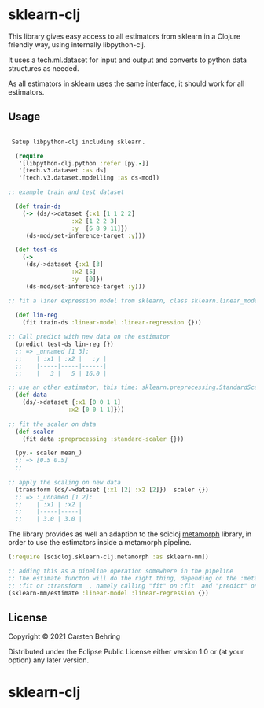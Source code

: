 # sklearn-clj

This library gives easy access to all estimators from sklearn in a Clojure friendly way,
using internally libpython-clj.


It uses a tech.ml.dataset for input and output and converts to python data structures as needed.

As all estimators in sklearn uses the same interface, it should work for all estimators.


## Usage

```clojure

 Setup libpython-clj including sklearn.

  (require
   '[libpython-clj.python :refer [py.-]]
   '[tech.v3.dataset :as ds]
   '[tech.v3.dataset.modelling :as ds-mod])

;; example train and test dataset

  (def train-ds
    (-> (ds/->dataset {:x1 [1 1 2 2]
                  :x2 [1 2 2 3]
                  :y  [6 8 9 11]})
     (ds-mod/set-inference-target :y)))

  (def test-ds
    (->
     (ds/->dataset {:x1 [3]
                  :x2 [5]
                  :y  [0]})
     (ds-mod/set-inference-target :y)))

;; fit a liner expression model from sklearn, class sklearn.linear_model.LinearRegression
 
  (def lin-reg
    (fit train-ds :linear-model :linear-regression {}))

;; Call predict with new data on the estimator
  (predict test-ds lin-reg {})
  ;; => _unnamed [1 3]:
  ;;    | :x1 | :x2 |   :y |
  ;;    |-----|-----|------|
  ;;    |   3 |   5 | 16.0 |

;; use an other estimator, this time: sklearn.preprocessing.StandardScaler
  (def data
    (ds/->dataset {:x1 [0 0 1 1]
                 :x2 [0 0 1 1]}))
                 
;; fit the scaler on data                 
  (def scaler
    (fit data :preprocessing :standard-scaler {}))

  (py.- scaler mean_)
  ;; => [0.5 0.5]
  ;;
  
;; apply the scaling on new data  
  (transform (ds/->dataset {:x1 [2] :x2 [2]})  scaler {})
  ;; => :_unnamed [1 2]:
  ;;    | :x1 | :x2 |
  ;;    |-----|-----|
  ;;    | 3.0 | 3.0 |

```

The library provides as well an adaption to the scicloj [metamorph](https://github.com/scicloj/metamorph)  library, in order to use the estimators inside a metamorph pipeline.

```clojure
(:require [scicloj.sklearn-clj.metamorph :as sklearn-mm])

;; adding this as a pipeline operation somewhere in the pipeline
;; The estimate functon will do the right thing, depending on the :metamorph/mode   key being
;; :fit or :transform  , namely calling "fit" on :fit  and "predict" on :transform
(sklearn-mm/estimate :linear-model :linear-regression {})
```


## License

Copyright © 2021 Carsten Behring

Distributed under the Eclipse Public License either version 1.0 or (at
your option) any later version.
# sklearn-clj
